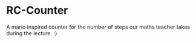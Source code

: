 # RC-Counter
A mario inspired counter for the number of steps our maths teacher takes during the lecture. :)
